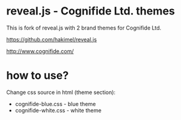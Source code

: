 # reveal.js - Cognifide Ltd. themes

This is fork of reveal.js with 2 brand themes for Cognifide Ltd.


https://github.com/hakimel/reveal.js

http://www.cognifide.com/


# how to use?

Change css source in html (theme section):

* cognifide-blue.css - blue theme
* cognifide-white.css - white theme